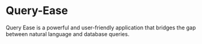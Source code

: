 # Query-Ease
Query Ease is a powerful and user-friendly application that bridges the gap between natural language and database queries.
